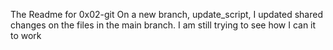 The Readme for 0x02-git
On a new branch, update_script, I updated shared changes on the files in the main branch.
I am still trying to see how I can it to work
